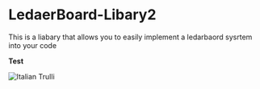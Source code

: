 # LedaerBoard-Libary2
This is a liabary that allows you to easily implement a ledarbaord sysrtem into your code

<strong> Test </strong>

<img src="https://www.google.co.uk/url?sa=i&rct=j&q=&esrc=s&source=images&cd=&ved=2ahUKEwi5heTH_oLlAhUoAmMBHZOHDr0QjRx6BAgBEAQ&url=https%3A%2F%2Funsplash.com%2Fs%2Fphotos%2Fprograming&psig=AOvVaw3neiuUU0av-qxl86tAS6Hi&ust=1570291693730823" alt="Italian Trulli">
